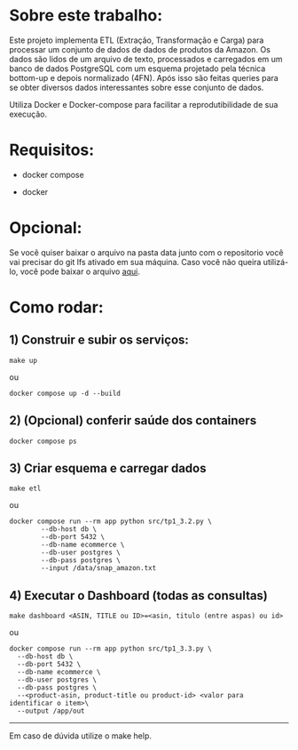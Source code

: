 # Sobre este trabalho:
Este projeto implementa ETL (Extração, Transformação e Carga) para processar um conjunto de dados de dados de produtos da Amazon. Os dados são lidos de um arquivo de texto, processados e carregados em um banco de dados PostgreSQL com um esquema projetado pela técnica bottom-up e depois normalizado (4FN). Após isso são feitas queries para se obter diversos dados interessantes sobre esse conjunto de dados.

Utiliza Docker e Docker-compose para facilitar a reprodutibilidade de sua execução.

# Requisitos:

- docker compose

- docker

# Opcional:
Se você quiser baixar o arquivo na pasta data junto com o repositorio você vai precisar do git lfs ativado em sua máquina. Caso você não queira utilizá-lo, você pode baixar o arquivo [aqui](https://snap.stanford.edu/data/bigdata/amazon/amazon-meta.txt.gz).

# Como rodar:

## 1) Construir e subir os serviços:

```
make up
```

ou

```
docker compose up -d --build
```

## 2) (Opcional) conferir saúde dos containers

```
docker compose ps
```

## 3) Criar esquema e carregar dados

```
make etl
```

ou 

```
docker compose run --rm app python src/tp1_3.2.py \
		--db-host db \
		--db-port 5432 \
		--db-name ecommerce \
		--db-user postgres \
		--db-pass postgres \
		--input /data/snap_amazon.txt
```


## 4) Executar o Dashboard (todas as consultas)

```
make dashboard <ASIN, TITLE ou ID>=<asin, titulo (entre aspas) ou id>
```

ou 

```
docker compose run --rm app python src/tp1_3.3.py \
  --db-host db \
  --db-port 5432 \
  --db-name ecommerce \
  --db-user postgres \
  --db-pass postgres \
  --<product-asin, product-title ou product-id> <valor para identificar o item>\
  --output /app/out
``` 
---
Em caso de dúvida utilize o make help.
